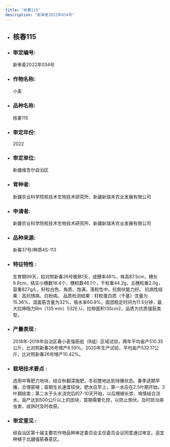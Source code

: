 ```yaml
---
title: "核春115"
description: "新审麦2022年034号"
---
```

* ## 核春115
* ###  审定编号:  
   新审麦2022年034号

*  ### 作物名称:  
   小麦

*   ###  品种名称: 
    核春115

*   ### 审定年份: 
    2022

*   ### 审定单位:  
    新疆维吾尔自治区

*   ### 育种者:  
    新疆农业科学院核技术生物技术研究所、新疆新瑞禾农业发展有限公司

*   ### 申请者:  
    新疆农业科学院核技术生物技术研究所、新疆新瑞禾农业发展有限公司

*   ### 品种来源:  
    新春37号/种质4S-113

*   ### 特征特性 : 
    生育期99天，较对照新春26号晚熟1天，成穗率48%，株高87.5cm，穗长9.9cm，结实小穗数16.4个，穗粒数46.1个，千粒重44.2g，主穗粒重2.0g，容重827g/L，籽粒白色、角质、饱满，落粒性中。抗倒伏能力好。
抗病性结果：高抗锈病、白粉病。
品质检测结果：籽粒蛋白质（干基）含量为15.36%，湿面筋含量为32%，吸水率60.8%，面团稳定时间为11.5分钟，最大拉伸阻力Rm（135 min）532E.U，拉伸面积135cm2，品质为优质强筋类型。

*   ### 产量表现 : 
    2018年-2019年自治区春小麦强筋组（B组）区域试验，两年平均亩产510.35公斤，比对照新春26号增产8.59%。2020年生产试验，平均亩产532.17公斤，比对照新春26号增产10.42%。

*   ### 栽培技术要点 : 
    选用中等肥力地块，结合秋翻深施肥，冬前整地达到待播状态。春季适期早播，合理密植；苗期生长速度较快，肥水应早上，第一水应在2.5叶期开始，3叶期结束；第二水于头水浇完后的7-10天开始，以后根据长势、墒情结合浇水。亩产达到500公斤以上的田块，苗期需要化控，以防止倒伏。及时防治病虫害，成熟时及时收获。

*   ### 审定意见 : 
    经自治区第十届主要农作物品种审定委员会主任委员会议同意通过审定。适宜种植于北疆强筋春麦区。
